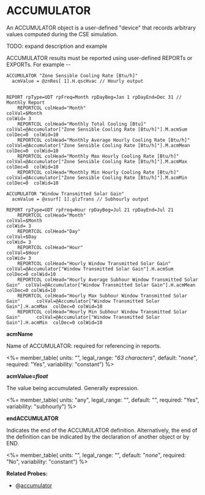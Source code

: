# ACCUMULATOR

An ACCUMULATOR object is a user-defined "device" that records arbitrary values computed during the CSE simulation.

TODO: expand description and example

ACCUMULATOR results must be reported using user-defined REPORTs or EXPORTs.  For example --

    ACCUMULATOR "Zone Sensible Cooling Rate [Btu/h]" 
      acmValue = @znRes[ 1].H.qscHvac // Hourly output


    REPORT rpType=UDT rpFreq=Month rpDayBeg=Jan 1 rpDayEnd=Dec 31 // Monthly Report
        REPORTCOL colHead="Month"                                          colVal=$Month                                                                   colWid= 3
        REPORTCOL colHead="Monthly Total Cooling [Btu]"                    colVal=@Accumulator["Zone Sensible Cooling Rate [Btu/h]"].M.acmSum    colDec=0  colWid=10
        REPORTCOL colHead="Monthly Average Hourly Cooling Rate [Btu/h]"    colVal=@Accumulator["Zone Sensible Cooling Rate [Btu/h]"].M.acmMean   colDec=0  colWid=10
        REPORTCOL colHead="Monthly Max Hourly Cooling Rate [Btu/h]"        colVal=@Accumulator["Zone Sensible Cooling Rate [Btu/h]"].M.acmMax    colDec=0  colWid=10
        REPORTCOL colHead="Monthly Min Hourly Cooling Rate [Btu/h]"        colVal=@Accumulator["Zone Sensible Cooling Rate [Btu/h]"].M.acmMin    colDec=0  colWid=10

    ACCUMULATOR "Window Transmitted Solar Gain" 
      acmValue = @xsurf[ 1].glzTrans // Subhourly output

    REPORT rpType=UDT rpFreq=Hour rpDayBeg=Jul 21 rpDayEnd=Jul 21
        REPORTCOL colHead="Month"                                                 colVal=$Month                                                          colWid= 3
        REPORTCOL colHead="Day"                                                   colVal=$Day                                                            colWid= 3
        REPORTCOL colHead="Hour"                                                  colVal=$Hour                                                           colWid= 3
        REPORTCOL colHead="Hourly Window Transmitted Solar Gain"                  colVal=@Accumulator["Window Transmitted Solar Gain"].H.acmSum  colDec=0 colWid=10
        REPORTCOL colHead="Hourly Average Subhour Window Transmitted Solar Gain"  colVal=@Accumulator["Window Transmitted Solar Gain"].H.acmMean colDec=0 colWid=10
        REPORTCOL colHead="Hourly Max Subhour Window Transmitted Solar Gain"      colVal=@Accumulator["Window Transmitted Solar Gain"].H.acmMax  colDec=0 colWid=10
        REPORTCOL colHead="Hourly Min Subhour Window Transmitted Solar Gain"      colVal=@Accumulator["Window Transmitted Solar Gain"].H.acmMin  colDec=0 colWid=10

**acmName**

Name of ACCUMULATOR: required for referencing in reports.

<%= member_table(
  units: "",
  legal_range: "*63 characters*",
  default: "*none*",
  required: "Yes",
  variability: "constant") %>

**acmValue=*float***

The value being accumulated.  Generally expression.

<%= member_table(
  units: "any",
  legal_range: "",
  default: "",
  required: "Yes",
  variability: "subhourly") %>


**endACCUMULATOR**

Indicates the end of the ACCUMULATOR definition. Alternatively, the end of the definition can be indicated by the declaration of another object or by END.

<%= member_table(
  units: "",
  legal_range: "",
  default: "*none*",
  required: "No",
  variability: "constant") %>

**Related Probes:**

- @[accumulator](#p_accumulator)
